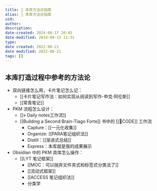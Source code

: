 ```yaml
---
title: 🍫 本库方法论指南
alias: 🍫 本库方法论指南
uid: 
author: 
description: 
date-created: 2024-08-17 20:45
date-modified: 2024-09-13 11:31
type: 
date created: 2022-08-21
date modified: 2022-08-21
tags: []
---
```


## 本库打造过程中参考的方法论

- 双向链接怎么用，卡片笔记怎么记：
	- [[卡片笔记写作法：如何实现从阅读到写作-申克·阿伦斯]]
	- [[常青笔记]]
- PKM 流程怎么设计：
	- [[» Daily notes工作流]]
	- [[Building a Second Brain-Tiago Forte]] 书中的 [[🔡CODE]] 工作流
		- Capture：[[一元化收集]]
		- Organize: [[PARA笔记组织法]]
		- Distill：[[渐进式总结]]
		- Express：本库就是我的成果展示
- Obsidian 中的 PKM 具体怎么操作：
	- [[LYT 笔记框架]]
		- [[MOC：可以抛弃文件夹式和标签式分类法了]]
		- [[流动式框架]]
		- [[ACCESS 笔记组织法]]
		- 分类学
